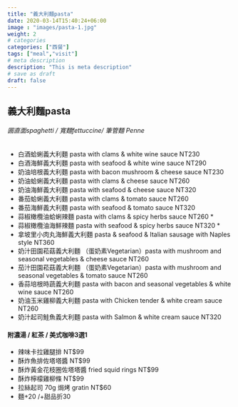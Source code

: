 ```yaml
---
title: "義大利麵pasta"
date: 2020-03-14T15:40:24+06:00
image : "images/pasta-1.jpg"
weight: 2
# categories
categories: ["西餐"]
tags: ["meal","visit"]
# meta description
description: "This is meta description"
# save as draft
draft: false
---
```

## 義大利麵pasta
###### 圓直面spaghetti / 寬麵fettuccine/ 筆管麵 Penne

- 白酒蛤蜊義大利麵 pasta with clams & white wine sauce   NT230 
- 白酒海鮮義大利麵 pasta with seafood & white wine sauce  NT290
- 奶油培根義大利麵 pasta with bacon mushroom & cheese sauce  NT230
- 奶油蛤蜊義大利麵 pasta with clams & cheese sauce  NT260
- 奶油海鮮義大利麵 pasta with seafood & cheese sauce   NT320
- 番茄蛤蜊義大利麵 pasta with clams & tomato sauce  NT260
- 番茄海鮮義大利麵 pasta with seafood & tomato sauce  NT320
- 蒜椒橄欖油蛤蜊辣麵 pasta with clams & spicy herbs sauce  NT260 *
- 蒜椒橄欖油海鮮辣麵 pasta with seafood & spicy herbs sauce  NT320 *
- 拿坡里小肉丸海鮮義大利麵 pasta & seafood & Italian sausage with Naples style  NT360
- 奶汁田園菘菇義大利麵 （蛋奶素Vegetarian）pasta with mushroom and seasonal vegetables & cheese sauce  NT260
- 茄汁田園菘菇義大利麵 （蛋奶素Vegetarian）pasta with mushroom and seasonal vegetables & tomato sauce  NT260
- 香蒜培根時蔬義大利麵 pasta with bacon and seasonal vegetables & white wine sauce  NT260
- 奶油玉米雞柳義大利麵 pasta with Chicken tender & white cream sauce  NT260
- 奶汁起司鮭魚義大利麵  pasta with Salmon & white cream sauce   NT320


#### 附濃湯 / 紅茶 / 美式咖啡3選1
+ 辣味卡拉雞腿排 NT$99
+ 酥炸魚排佐塔塔醬 NT$99
+ 酥炸黃金花枝圈佐塔塔醬 fried squid rings  NT$99 
+ 酥炸檸檬雞柳條 NT$99
+ 拉絲起司 70g 焗烤 gratin NT$60
+ 麵+20 /+甜品折30



